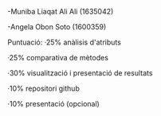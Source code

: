 -Muniba Liaqat Ali Ali (1635042)

-Angela Obon Soto (1600359)

Puntuació: 
  ·25% anàlisis d'atributs
  
  ·25% comparativa de mètodes
  
  ·30% visualització i presentació
  de resultats
  
  ·10% repositori github 
  
  ·10% presentació (opcional)
  
